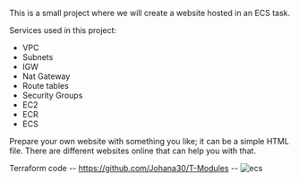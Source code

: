 This is a small project where we will create a website hosted in an ECS task.

Services used in this project:

- VPC
- Subnets
- IGW
- Nat Gateway 
- Route tables
- Security Groups
- EC2
- ECR
- ECS

Prepare your own website with something you like; it can be a simple HTML file.
There are different websites online that can help you with that.


Terraform code -- https://github.com/Johana30/T-Modules --
![ecs](https://github.com/Johana30/web-project/assets/26605813/34e1c1e4-4f47-4fbb-828a-aec9ae51a8fa)
